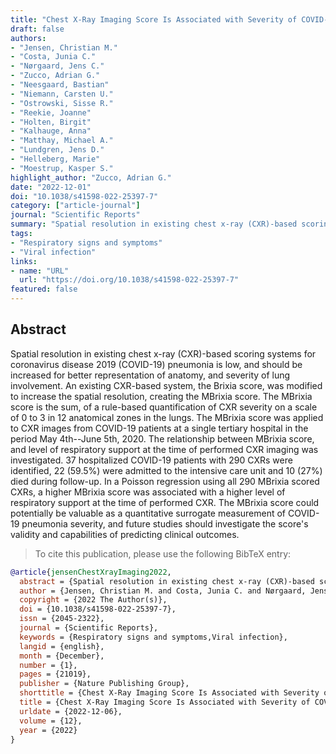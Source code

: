 ```yaml
---
title: "Chest X-Ray Imaging Score Is Associated with Severity of COVID-19 Pneumonia: The MBrixia Score"
draft: false
authors:
- "Jensen, Christian M."
- "Costa, Junia C."
- "Nørgaard, Jens C."
- "Zucco, Adrian G."
- "Neesgaard, Bastian"
- "Niemann, Carsten U."
- "Ostrowski, Sisse R."
- "Reekie, Joanne"
- "Holten, Birgit"
- "Kalhauge, Anna"
- "Matthay, Michael A."
- "Lundgren, Jens D."
- "Helleberg, Marie"
- "Moestrup, Kasper S."
highlight_author: "Zucco, Adrian G."
date: "2022-12-01"
doi: "10.1038/s41598-022-25397-7"
category: ["article-journal"]
journal: "Scientific Reports"
summary: "Spatial resolution in existing chest x-ray (CXR)-based scoring systems for coronavirus disease 2019 (COVID-19) pneumonia is low, and should be increased for better representation of anatomy, and severity of lung involvement. An existing CXR-based system, the Brixia score, was modified to increase the spatial resolution, creating the MBrixia score. The MBrixia score is the sum, of a rule-based quantification of CXR severity on a scale of 0 to 3 in 12 anatomical zones in the lungs. The MBrixia score was applied to CXR images from COVID-19 patients at a single tertiary hospital in the period May 4th--June 5th, 2020. The relationship between MBrixia score, and level of respiratory support at the time of performed CXR imaging was investigated. 37 hospitalized COVID-19 patients with 290 CXRs were identified, 22 (59.5%) were admitted to the intensive care unit and 10 (27%) died during follow-up. In a Poisson regression using all 290 MBrixia scored CXRs, a higher MBrixia score was associated with a higher level of respiratory support at the time of performed CXR. The MBrixia score could potentially be valuable as a quantitative surrogate measurement of COVID-19 pneumonia severity, and future studies should investigate the score's validity and capabilities of predicting clinical outcomes."
tags:
- "Respiratory signs and symptoms"
- "Viral infection"
links:
- name: "URL"
  url: "https://doi.org/10.1038/s41598-022-25397-7"
featured: false
---
```

## Abstract

Spatial resolution in existing chest x-ray (CXR)-based scoring systems for coronavirus disease 2019 (COVID-19) pneumonia is low, and should be increased for better representation of anatomy, and severity of lung involvement. An existing CXR-based system, the Brixia score, was modified to increase the spatial resolution, creating the MBrixia score. The MBrixia score is the sum, of a rule-based quantification of CXR severity on a scale of 0 to 3 in 12 anatomical zones in the lungs. The MBrixia score was applied to CXR images from COVID-19 patients at a single tertiary hospital in the period May 4th--June 5th, 2020. The relationship between MBrixia score, and level of respiratory support at the time of performed CXR imaging was investigated. 37 hospitalized COVID-19 patients with 290 CXRs were identified, 22 (59.5%) were admitted to the intensive care unit and 10 (27%) died during follow-up. In a Poisson regression using all 290 MBrixia scored CXRs, a higher MBrixia score was associated with a higher level of respiratory support at the time of performed CXR. The MBrixia score could potentially be valuable as a quantitative surrogate measurement of COVID-19 pneumonia severity, and future studies should investigate the score's validity and capabilities of predicting clinical outcomes.

> To cite this publication, please use the following BibTeX entry:
```bibtex
@article{jensenChestXrayImaging2022,
  abstract = {Spatial resolution in existing chest x-ray (CXR)-based scoring systems for coronavirus disease 2019 (COVID-19) pneumonia is low, and should be increased for better representation of anatomy, and severity of lung involvement. An existing CXR-based system, the Brixia score, was modified to increase the spatial resolution, creating the MBrixia score. The MBrixia score is the sum, of a rule-based quantification of CXR severity on a scale of 0 to 3 in 12 anatomical zones in the lungs. The MBrixia score was applied to CXR images from COVID-19 patients at a single tertiary hospital in the period May 4th--June 5th, 2020. The relationship between MBrixia score, and level of respiratory support at the time of performed CXR imaging was investigated. 37 hospitalized COVID-19 patients with 290 CXRs were identified, 22 (59.5%) were admitted to the intensive care unit and 10 (27%) died during follow-up. In a Poisson regression using all 290 MBrixia scored CXRs, a higher MBrixia score was associated with a higher level of respiratory support at the time of performed CXR. The MBrixia score could potentially be valuable as a quantitative surrogate measurement of COVID-19 pneumonia severity, and future studies should investigate the score's validity and capabilities of predicting clinical outcomes.},
  author = {Jensen, Christian M. and Costa, Junia C. and Nørgaard, Jens C. and Zucco, Adrian G. and Neesgaard, Bastian and Niemann, Carsten U. and Ostrowski, Sisse R. and Reekie, Joanne and Holten, Birgit and Kalhauge, Anna and Matthay, Michael A. and Lundgren, Jens D. and Helleberg, Marie and Moestrup, Kasper S.},
  copyright = {2022 The Author(s)},
  doi = {10.1038/s41598-022-25397-7},
  issn = {2045-2322},
  journal = {Scientific Reports},
  keywords = {Respiratory signs and symptoms,Viral infection},
  langid = {english},
  month = {December},
  number = {1},
  pages = {21019},
  publisher = {Nature Publishing Group},
  shorttitle = {Chest X-Ray Imaging Score Is Associated with Severity of COVID-19 Pneumonia},
  title = {Chest X-Ray Imaging Score Is Associated with Severity of COVID-19 Pneumonia: The MBrixia Score},
  urldate = {2022-12-06},
  volume = {12},
  year = {2022}
}
```